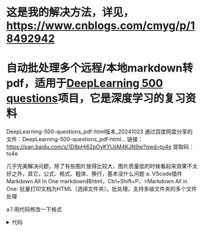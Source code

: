# 这是我的解决方法，详见，https://www.cnblogs.com/cmyg/p/18492942

# 自动批处理多个远程/本地markdown转pdf，适用于[DeepLearning 500 questions](https://github.com/scutan90/DeepLearning-500-questions)项目，它是深度学习的复习资料

DeepLearning-500-questions_pdf-html版本_20241023 
通过百度网盘分享的文件：DeepLearning-500-questions_pdf-html...
链接：https://pan.baidu.com/s/1D8pHj62pOyKYUjjM4KJN9w?pwd=to4e
提取码：to4e

几乎完美解决问题，除了有些图片放得比较大，图片质量低的时候看起来效果不太好之外，其它，公式、格式、粗体、换行，基本没什么问题
a. VScode插件Markdown All In One markdown转html，Ctrl+Shift+P，>Markdown All in One: 批量打印文档为HTML（选择文件夹）。批处理，支持多级文件夹的多个文件处理

a.1 用代码修改一下格式
<details>
<summary>代码</summary>
````
import os

def replace_strings_in_file(file_path, replacements):
    """替换文件中指定字符串并记录替换的位置"""
    modified = False
    occurrences = []

    # 读取文件内容
    with open(file_path, 'r', encoding='utf-8') as file:
        lines = file.readlines()

    # 遍历每行进行替换
    new_lines = []
    for line_num, line in enumerate(lines, 1):
        new_line = line
        for search_string, replace_string in replacements.items():
            index = new_line.find(search_string)
            while index != -1:
                # 记录替换位置
                occurrences.append((line_num, index, search_string, replace_string))
                # 进行字符串替换
                new_line = new_line[:index] + replace_string + new_line[index + len(search_string):]
                # 查找后续出现的位置
                index = new_line.find(search_string, index + len(replace_string))
        # 保存修改后的行
        if new_line != line:
            modified = True
        new_lines.append(new_line)

    # 如果文件有修改，则重写文件
    if modified:
        with open(file_path, 'w', encoding='utf-8') as file:
            file.writelines(new_lines)

    return occurrences

def replace_strings_in_directory(directory, replacements):
    """递归遍历文件夹，查找和替换所有 Markdown 文件中的指定字符串"""
    all_occurrences = {}

    # 遍历文件夹及子文件夹
    for root, dirs, files in os.walk(directory):
        for file in files:
            if file.endswith('.md'):
                file_path = os.path.join(root, file)
                occurrences = replace_strings_in_file(file_path, replacements)
                if occurrences:
                    all_occurrences[file_path] = occurrences

    return all_occurrences

def print_replacement_occurrences(occurrences):
    """输出所有修改的位置"""
    for file_path, positions in occurrences.items():
        print(f"\nFile: {file_path}")
        for line_num, col_num, old_string, new_string in positions:
            print(f"  Line {line_num}, Column {col_num}: '{old_string}' -> '{new_string}'")

if __name__ == "__main__":
    # 输入要搜索的文件夹路径
    directory = input("请输入要搜索的文件夹路径: ")

    # 替换规则
    replacements = {
        r'\begin{eqnarray}': r'\begin{equation}\begin{aligned}',
        r'\end{eqnarray}': r'\end{aligned}\end{equation}',
        '`$': '$',
        '$`': '$'
    }

    # 执行替换并记录修改位置
    occurrences = replace_strings_in_directory(directory, replacements)

    # 输出所有替换的地方
    if occurrences:
        print_replacement_occurrences(occurrences)
    else:
        print("No replacements made.")
````
</details>

b. 使用浏览器的Microsoft print to pdf，用代码，批处理，支持多级文件夹的多个文件处理
<details>
````
import os
import json
import time
from selenium import webdriver

source_folder = r'C:/Users/chenguanbin/OneDrive - hust.edu.cn/_工作/八股文/DL500-html'  # 修改为你的HTML文件路径
output_folder = r'C:/Users/chenguanbin/OneDrive - hust.edu.cn/_工作/八股文/DL500-html-to-microsoft-pdf'    # 修改为你的输出PDF路径

chrome_options = webdriver.ChromeOptions()

settings = {
    "recentDestinations": [{
        "id": "Save as PDF",
        "origin": "local",
        "account": ""
    }],
    "selectedDestinationId": "Save as PDF",
    "version": 2,
    "isHeaderFooterEnabled": False,
    "isLandscapeEnabled": True,
    "isCssBackgroundEnabled": True,
    "mediaSize": {
        "height_microns": 297000,
        "name": "ISO_A4",
        "width_microns": 210000,
        "custom_display_name": "A4 210 x 297 mm"
    },
}
chrome_options.add_argument('--enable-print-browser')
chrome_options.add_argument('--kiosk-printing')

def print_html_files(source_folder, output_folder):
    for dirpath, _, filenames in os.walk(source_folder):
        for filename in filenames:
            if filename.endswith('.html'):
                html_path = os.path.join(dirpath, filename)
                # 生成输出PDF路径，保持文件夹结构
                relative_path = os.path.relpath(dirpath, source_folder)
                pdf_output_dir = os.path.join(output_folder, relative_path)
                os.makedirs(pdf_output_dir, exist_ok=True)
                pdf_name = f"{os.path.splitext(filename)[0]}.pdf"
                pdf_output_path = os.path.join(pdf_output_dir, pdf_name)

                prefs = {
                    'printing.print_preview_sticky_settings.appState': json.dumps(settings),
                    'savefile.default_directory': pdf_output_dir  # 修改为你的输出路径
                }
                chrome_options.add_experimental_option('prefs', prefs)

                driver = webdriver.Chrome(options=chrome_options)
                driver.get(f"file:///{html_path.replace('\\', '/')}")
                driver.maximize_window()
                driver.execute_script(f'document.title="{pdf_name}"; window.print();')
                # time.sleep(2)  # 等待打印
                driver.close()



print_html_files(source_folder, output_folder)
````
</details>

## 其它
可以打开GitHub markdown对应的网页链接，然后打印。比如网页"https://github.com/scutan90/DeepLearning-500-questions/blob/master/ch01_%E6%95%B0%E5%AD%A6%E5%9F%BA%E7%A1%80/%E7%AC%AC%E4%B8%80%E7%AB%A0_%E6%95%B0%E5%AD%A6%E5%9F%BA%E7%A1%80.md"
但是，网页下有些公式也没有正确识别：
![image](https://github.com/user-attachments/assets/008c1fd2-2cd6-4490-8c8f-36d921a0cdc6)
